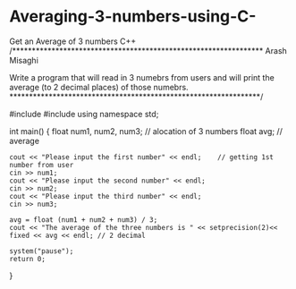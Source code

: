 # Averaging-3-numbers-using-C-
Get an Average of 3 numbers C++
/****************************************************************
Arash Misaghi

Write a program that will read in 3 numebrs from users and
will print the average (to 2 decimal places) of those numebrs. 
****************************************************************/


#include<iomanip>
#include<iostream>
using namespace std;

int main() 
{
	float num1, num2, num3;	        // alocation of 3 numbers 
	float avg;			// average

	cout << "Please input the first number" << endl;	// getting 1st number from user 
	cin >> num1;
	cout << "Please input the second number" << endl;	
	cin >> num2;
	cout << "Please input the third number" << endl;		 
	cin >> num3;

	avg = float (num1 + num2 + num3) / 3;
	cout << "The average of the three numbers is " << setprecision(2)<< fixed << avg << endl; // 2 decimal

  	system("pause");
	return 0;

}
